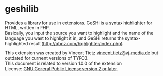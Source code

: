 # geshilib
Provides a library for use in extensions. GeSHi is a syntax highlighter for HTML, written in PHP.  
Basically, you input the source you want to highlight and the name of the language you want to highlight it in, and GeSHi returns the syntax-highlighted result (http://qbnz.com/highlighter/index.php).  

This extension was created by Vincent Tietz <vincent.tietz@vj-media.de> but outdated for currrent versions of TYPO3.  
This document is related to version 1.0.0 of the extension.  
License:  [GNU General Public License version 2 or later](http://www.gnu.org/copyleft/gpl.html).  
